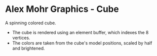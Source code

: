 # Alex Mohr Graphics - Cube

A spinning colored cube.

- The cube is rendered using an element buffer, which indexes the 8 vertices.
- The colors are taken from the cube's model positions, scaled by half and brightened.